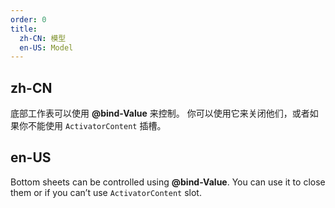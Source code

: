 ```yaml
---
order: 0
title:
  zh-CN: 模型
  en-US: Model
---
```


## zh-CN

底部工作表可以使用 **@bind-Value** 来控制。 你可以使用它来关闭他们，或者如果你不能使用 `ActivatorContent` 插槽。

## en-US

Bottom sheets can be controlled using **@bind-Value**. You can use it to close them or if you can’t use `ActivatorContent` slot.
